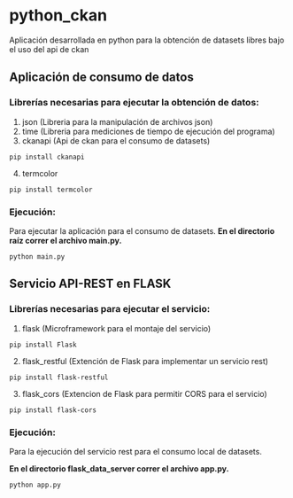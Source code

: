 # python_ckan
Aplicación desarrollada en python para la obtención de datasets libres bajo el uso del api de ckan

## Aplicación de consumo de datos
### Librerías necesarias para ejecutar la obtención de datos:
1. json (Libreria para la manipulación de archivos json)
2. time (Libreria para mediciones de tiempo de ejecución del programa)
3. ckanapi (Api de ckan para el consumo de datasets)
```
pip install ckanapi
```
4. termcolor
```
pip install termcolor
```

### Ejecución:
Para ejecutar la aplicación para el consumo de datasets.
 **En el directorio raíz correr el archivo main.py.**
```
python main.py
```

## Servicio API-REST en FLASK
### Librerías necesarias para ejecutar el servicio:
1. flask (Microframework para el montaje del servicio)
```
pip install Flask
```
2. flask_restful (Extención de Flask para implementar un servicio rest)
```
pip install flask-restful
```
3. flask_cors (Extencion de Flask para permitir CORS para el servicio)
```
pip install flask-cors
```

### Ejecución:
Para la ejecución del servicio rest para el consumo local de datasets.

**En el directorio flask_data_server correr el archivo app.py.**
```
python app.py
```
